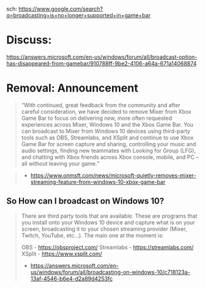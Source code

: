 sch: https://www.google.com/search?q=broadcasting+is+no+longer+supported+in+game+bar

# Discuss:
https://answers.microsoft.com/en-us/windows/forum/all/broadcast-option-has-disappeared-from-gamebar/910788ff-9be2-4106-a64a-671a14068874

# Removal: Announcement
>“With continued, great feedback from the community and after careful consideration, we have decided to remove Mixer from Xbox Game Bar to focus on delivering new, more often requested experiences across Mixer, Windows 10 and the Xbox Game Bar. You can broadcast to Mixer from Windows 10 devices using third-party tools such as OBS, Streamlabs, and XSplit and continue to use Xbox Game Bar for screen capture and sharing, controlling your music and audio settings, finding new teammates with Looking for Group (LFG), and chatting with Xbox friends across Xbox console, mobile, and PC – all without leaving your game.”

>- https://www.onmsft.com/news/microsoft-quietly-removes-mixer-streaming-feature-from-windows-10-xbox-game-bar

## So How can I broadcast on Windows 10?
>
>There are third party tools that are available. These are programs that you install onto your Windows 10 device and capture what is on your screen, broadcasting it to your chosen streaming provider (Mixer, Twitch, YouTube, etc...). The main one at the moment is:
>
>OBS - https://obsproject.com/ 
>Streamlabs - https://streamlabs.com/ 
>XSplit - https://www.xsplit.com/ 
>- https://answers.microsoft.com/en-us/windows/forum/all/broadcasting-on-windows-10/c718123a-13af-4546-b6e4-d2a89d4253fc
